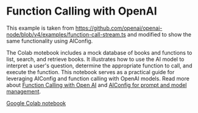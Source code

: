 # Function Calling with OpenAI

This example is taken from https://github.com/openai/openai-node/blob/v4/examples/function-call-stream.ts and modified to show the same functionality using AIConfig.

The Colab motebook includes a mock database of books and functions to list, search, and retrieve books. It illustrates how to use the AI model to interpret a user's question, determine the appropriate function to call, and execute the function. This notebook serves as a practical guide for leveraging AIConfig and function calling with OpenAI models. Read more about [Function Calling with Open AI](https://openai.com/blog/function-calling-and-other-api-updates) and [AIConfig for prompt and model management](https://github.com/lastmile-ai/aiconfig).

[Google Colab notebook](https://colab.research.google.com/drive/1WCMVtdoLV2QUnTUZThAxKCpUAlt8VdOy#scrollTo=51w-3OZC_Z97)
